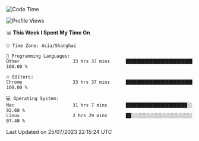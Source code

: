 <!--START_SECTION:waka-->
![Code Time](http://img.shields.io/badge/Code%20Time-964%20hrs%2011%20mins-blue)

![Profile Views](http://img.shields.io/badge/Profile%20Views-0-blue)

📊 **This Week I Spent My Time On** 

```text
🕑︎ Time Zone: Asia/Shanghai

💬 Programming Languages: 
Other                    33 hrs 37 mins      █████████████████████████   100.00 % 

🔥 Editors: 
Chrome                   33 hrs 37 mins      █████████████████████████   100.00 % 

💻 Operating System: 
Mac                      31 hrs 7 mins       ███████████████████████░░   92.60 % 
Linux                    2 hrs 29 mins       ██░░░░░░░░░░░░░░░░░░░░░░░   07.40 % 
```


 Last Updated on 25/07/2023 22:15:24 UTC
<!--END_SECTION:waka-->